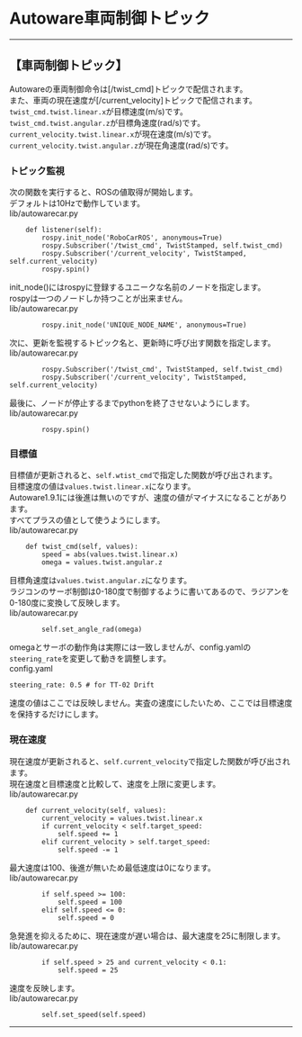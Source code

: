# Autoware車両制御トピック
<hr>

## 【車両制御トピック】
Autowareの車両制御命令は[/twist_cmd]トピックで配信されます。<br>
また、車両の現在速度が[/current_velocity]トピックで配信されます。<br>
`twist_cmd.twist.linear.x`が目標速度(m/s)です。<br>
`twist_cmd.twist.angular.z`が目標角速度(rad/s)です。<br>
`current_velocity.twist.linear.x`が現在速度(m/s)です。<br>
`current_velocity.twist.angular.z`が現在角速度(rad/s)です。<br>


### トピック監視
次の関数を実行すると、ROSの値取得が開始します。<br>
デフォルトは10Hzで動作しています。<br>
lib/autowarecar.py<br>
```
    def listener(self):
        rospy.init_node('RoboCarROS', anonymous=True)
        rospy.Subscriber('/twist_cmd', TwistStamped, self.twist_cmd)
        rospy.Subscriber('/current_velocity', TwistStamped, self.current_velocity)
        rospy.spin()
```

init_node()にはrospyに登録するユニークな名前のノードを指定します。<br>
rospyは一つのノードしか持つことが出来ません。<br>
lib/autowarecar.py<br>
```
        rospy.init_node('UNIQUE_NODE_NAME', anonymous=True)
```
次に、更新を監視するトピック名と、更新時に呼び出す関数を指定します。<br>
lib/autowarecar.py<br>
```
        rospy.Subscriber('/twist_cmd', TwistStamped, self.twist_cmd)
        rospy.Subscriber('/current_velocity', TwistStamped, self.current_velocity)
```
最後に、ノードが停止するまでpythonを終了させないようにします。<br>
lib/autowarecar.py<br>
```
        rospy.spin()
```

### 目標値
目標値が更新されると、`self.wtist_cmd`で指定した関数が呼び出されます。<br>
目標速度の値は`values.twist.linear.x`になります。<br>
Autoware1.9.1には後進は無いのですが、速度の値がマイナスになることがあります。<br>
すべてプラスの値として使うようにします。<br>
lib/autowarecar.py<br>
```
    def twist_cmd(self, values):
        speed = abs(values.twist.linear.x)
        omega = values.twist.angular.z
```
目標角速度は`values.twist.angular.z`になります。<br>
ラジコンのサーボ制御は0-180度で制御するように書いてあるので、ラジアンを0-180度に変換して反映します。<br>
lib/autowarecar.py<br>
```
        self.set_angle_rad(omega)
```
omegaとサーボの動作角は実際には一致しませんが、config.yamlの`steering_rate`を変更して動きを調整します。<br>
config.yaml<br>
```
steering_rate: 0.5 # for TT-02 Drift
```

速度の値はここでは反映しません。実査の速度にしたいため、ここでは目標速度を保持するだけにします。<br>

### 現在速度
現在速度が更新されると、`self.current_velocity`で指定した関数が呼び出されます。<br>
現在速度と目標速度と比較して、速度を上限に変更します。<br>
lib/autowarecar.py<br>
```
    def current_velocity(self, values):
        current_velocity = values.twist.linear.x
        if current_velocity < self.target_speed:
            self.speed += 1
        elif current_velocity > self.target_speed:
            self.speed -= 1
```
最大速度は100、後進が無いため最低速度は0になります。<br>
lib/autowarecar.py<br>
```
        if self.speed >= 100:
            self.speed = 100
        elif self.speed <= 0:
            self.speed = 0
```
急発進を抑えるために、現在速度が遅い場合は、最大速度を25に制限します。<br>
lib/autowarecar.py<br>
```
        if self.speed > 25 and current_velocity < 0.1:
            self.speed = 25
```
速度を反映します。<br>
lib/autowarecar.py<br>
```
        self.set_speed(self.speed)
```

<hr>
